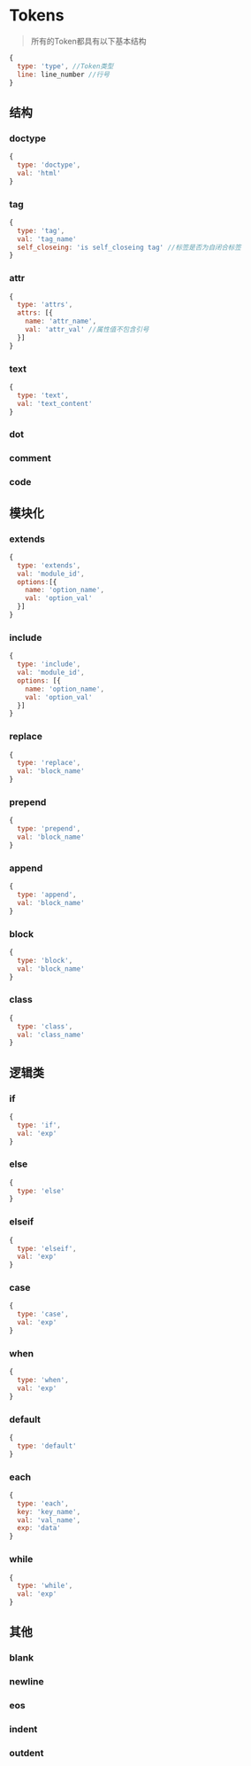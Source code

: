 # Tokens
> 所有的Token都具有以下基本结构

``` js
{
  type: 'type', //Token类型
  line: line_number //行号
}
```

## 结构

### doctype
``` js
{
  type: 'doctype',
  val: 'html'
}
```

### tag
``` js
{
  type: 'tag',
  val: 'tag_name'
  self_closeing: 'is self_closeing tag' //标签是否为自闭合标签
}
```

### attr
```js
{
  type: 'attrs',
  attrs: [{
    name: 'attr_name',
    val: 'attr_val' //属性值不包含引号
  }]
}
```

### text
```js
{
  type: 'text',
  val: 'text_content'
}
```

### dot
### comment
### code

## 模块化

### extends
```js
{
  type: 'extends',
  val: 'module_id',
  options:[{
    name: 'option_name',
    val: 'option_val'
  }]
}
```

### include
```js
{
  type: 'include',
  val: 'module_id',
  options: [{
    name: 'option_name',
    val: 'option_val'
  }]
}
```

### replace
```js
{
  type: 'replace',
  val: 'block_name'
}
```

### prepend
```js
{
  type: 'prepend',
  val: 'block_name'
}
```

### append
```js
{
  type: 'append',
  val: 'block_name'
}
```

### block
```js
{
  type: 'block',
  val: 'block_name'
}
```

### class
```js
{
  type: 'class',
  val: 'class_name'
}
```

## 逻辑类
### if
```js
{
  type: 'if',
  val: 'exp'
}
```

### else
```js
{
  type: 'else'
}
```

### elseif
```js
{
  type: 'elseif',
  val: 'exp'
}
```

### case
```js
{
  type: 'case',
  val: 'exp'
}
```

### when
```js
{
  type: 'when',
  val: 'exp'
}
```

### default
```js
{
  type: 'default'
}
```

### each
```js
{
  type: 'each',
  key: 'key_name',
  val: 'val_name',
  exp: 'data'
}
```

### while
```js
{
  type: 'while',
  val: 'exp'
}
```

## 其他
### blank
### newline
### eos
### indent
### outdent